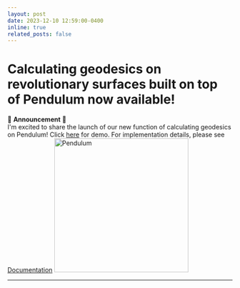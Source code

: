 ```yaml
---
layout: post
date: 2023-12-10 12:59:00-0400
inline: true
related_posts: false
---
```


# Calculating geodesics on revolutionary surfaces built on top of Pendulum now available!

🎉 **Announcement** 🎉  
I'm excited to share the launch of our new function of calculating geodesics on Pendulum! Click [here](https://cloudnest.org/pendulum/geodesics/) for demo.
For implementation details, please see [Documentation](https://github.com/Pendulum-Calculator/Pendulum-beta/blob/main/doc/DOCUMENTATION.md)
<img src="https://jiawei-zhang.top/assets/img/pendulum.jpg" alt="Pendulum" width="300"/>

---
